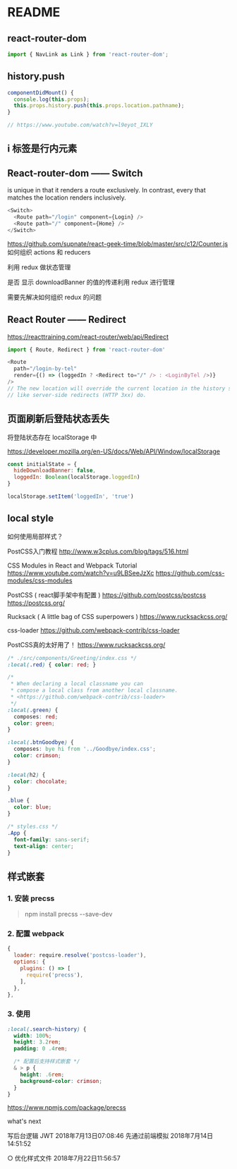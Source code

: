 # README

## react-router-dom

```js
import { NavLink as Link } from 'react-router-dom';
```

## history.push

```js
componentDidMount() {
  console.log(this.props);
  this.props.history.push(this.props.location.pathname);
}

// https://www.youtube.com/watch?v=l9eyot_IXLY
```

## i 标签是行内元素

## React-router-dom —— Switch

<Switch> is unique in that it renders a route exclusively. In contrast, every <Route> that matches the location renders inclusively.

```js
<Switch>
  <Route path="/login" component={Login} />
  <Route path="/" component={Home} />
</Switch>
```

<https://github.com/supnate/react-geek-time/blob/master/src/c12/Counter.js>
如何组织 actions 和 reducers

利用 redux 做状态管理

是否 显示 downloadBanner 的值的传递利用 redux 进行管理

需要先解决如何组织 redux 的问题

## React Router —— Redirect

<https://reacttraining.com/react-router/web/api/Redirect>

```js
import { Route, Redirect } from 'react-router-dom'

<Route
  path="/login-by-tel"
  render={() => (loggedIn ? <Redirect to="/" /> : <LoginByTel />)}
/>
// The new location will override the current location in the history stack, （不需要手动 push）
// like server-side redirects (HTTP 3xx) do.
```

## 页面刷新后登陆状态丢失

将登陆状态存在 localStorage 中

<https://developer.mozilla.org/en-US/docs/Web/API/Window/localStorage>

```js
const initialState = {
  hideDownloadBanner: false,
  loggedIn: Boolean(localStorage.loggedIn)
}

localStorage.setItem('loggedIn', 'true')
```

## local style

如何使用局部样式？

PostCSS入门教程
<http://www.w3cplus.com/blog/tags/516.html>

CSS Modules in React and Webpack Tutorial
<https://www.youtube.com/watch?v=u9LBSeeJzXc>
<https://github.com/css-modules/css-modules>

PostCSS ( react脚手架中有配置 )
<https://github.com/postcss/postcss>
<https://postcss.org/>

Rucksack ( A little bag of CSS superpowers )
<https://www.rucksackcss.org/>

css-loader
<https://github.com/webpack-contrib/css-loader>

PostCSS真的太好用了！
<https://www.rucksackcss.org/>

```css
/* ./src/components/Greeting/index.css */
:local(.red) { color: red; }

/*
 * When declaring a local classname you can
 * compose a local class from another local classname.
 * <https://github.com/webpack-contrib/css-loader>
 */
:local(.green) {
  composes: red;
  color: green;
}

:local(.btnGoodbye) {
  composes: bye hi from '../Goodbye/index.css';
  color: crimson;
}

:local(h2) {
  color: chocolate;
}

.blue {
  color: blue;
}

/* styles.css */
.App {
  font-family: sans-serif;
  text-align: center;
}
```

## 样式嵌套

### 1. 安装 precss

> npm install precss --save-dev

### 2. 配置 webpack

```js
{
  loader: require.resolve('postcss-loader'),
  options: {
    plugins: () => [
      require('precss'),
    ],
  },
},
```

### 3. 使用

```css
:local(.search-history) {
  width: 100%;
  height: 3.2rem;
  padding: 0 .4rem;

  /* 配置后支持样式嵌套 */
  & > p {
    height: .6rem;
    background-color: crimson;
  }
}
```

<https://www.npmjs.com/package/precss>

what's next

写后台逻辑 JWT
2018年7月13日07:08:46
先通过前端模拟
2018年7月14日14:51:52

○ 优化样式文件
2018年7月22日11:56:57